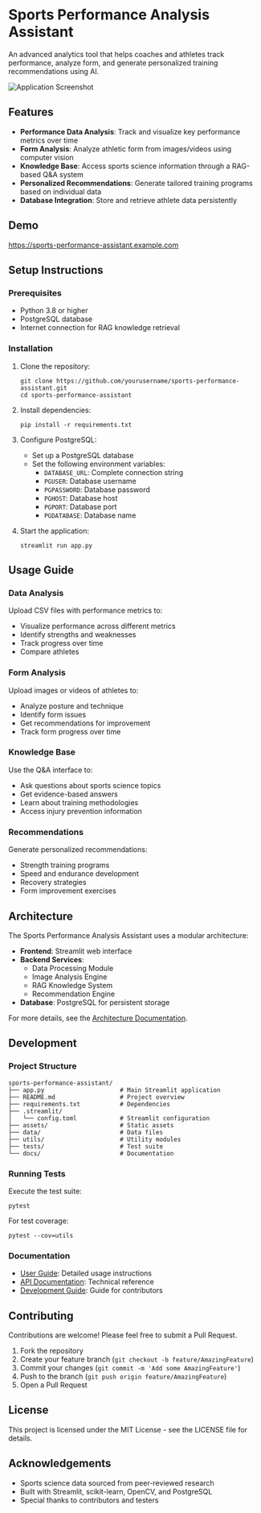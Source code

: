 # Sports Performance Analysis Assistant

An advanced analytics tool that helps coaches and athletes track performance, analyze form, and generate personalized training recommendations using AI.

![Application Screenshot](assets/app_screenshot.png)

## Features

- **Performance Data Analysis**: Track and visualize key performance metrics over time
- **Form Analysis**: Analyze athletic form from images/videos using computer vision
- **Knowledge Base**: Access sports science information through a RAG-based Q&A system
- **Personalized Recommendations**: Generate tailored training programs based on individual data
- **Database Integration**: Store and retrieve athlete data persistently

## Demo

https://sports-performance-assistant.example.com

## Setup Instructions

### Prerequisites

- Python 3.8 or higher
- PostgreSQL database
- Internet connection for RAG knowledge retrieval

### Installation

1. Clone the repository:
   ```
   git clone https://github.com/yourusername/sports-performance-assistant.git
   cd sports-performance-assistant
   ```

2. Install dependencies:
   ```
   pip install -r requirements.txt
   ```

3. Configure PostgreSQL:
   - Set up a PostgreSQL database
   - Set the following environment variables:
     - `DATABASE_URL`: Complete connection string
     - `PGUSER`: Database username
     - `PGPASSWORD`: Database password
     - `PGHOST`: Database host
     - `PGPORT`: Database port
     - `PGDATABASE`: Database name

4. Start the application:
   ```
   streamlit run app.py
   ```

## Usage Guide

### Data Analysis

Upload CSV files with performance metrics to:
- Visualize performance across different metrics
- Identify strengths and weaknesses
- Track progress over time
- Compare athletes

### Form Analysis

Upload images or videos of athletes to:
- Analyze posture and technique
- Identify form issues
- Get recommendations for improvement
- Track form progress over time

### Knowledge Base

Use the Q&A interface to:
- Ask questions about sports science topics
- Get evidence-based answers
- Learn about training methodologies
- Access injury prevention information

### Recommendations

Generate personalized recommendations:
- Strength training programs
- Speed and endurance development
- Recovery strategies
- Form improvement exercises

## Architecture

The Sports Performance Analysis Assistant uses a modular architecture:

- **Frontend**: Streamlit web interface
- **Backend Services**:
  - Data Processing Module
  - Image Analysis Engine
  - RAG Knowledge System
  - Recommendation Engine
- **Database**: PostgreSQL for persistent storage

For more details, see the [Architecture Documentation](docs/architecture.md).

## Development

### Project Structure

```
sports-performance-assistant/
├── app.py                     # Main Streamlit application
├── README.md                  # Project overview
├── requirements.txt           # Dependencies
├── .streamlit/
│   └── config.toml            # Streamlit configuration
├── assets/                    # Static assets
├── data/                      # Data files
├── utils/                     # Utility modules
├── tests/                     # Test suite
└── docs/                      # Documentation
```

### Running Tests

Execute the test suite:

```
pytest
```

For test coverage:

```
pytest --cov=utils
```

### Documentation

- [User Guide](docs/user_guide.md): Detailed usage instructions
- [API Documentation](docs/api_documentation.md): Technical reference
- [Development Guide](docs/development_guide.md): Guide for contributors

## Contributing

Contributions are welcome! Please feel free to submit a Pull Request.

1. Fork the repository
2. Create your feature branch (`git checkout -b feature/AmazingFeature`)
3. Commit your changes (`git commit -m 'Add some AmazingFeature'`)
4. Push to the branch (`git push origin feature/AmazingFeature`)
5. Open a Pull Request

## License

This project is licensed under the MIT License - see the LICENSE file for details.

## Acknowledgements

- Sports science data sourced from peer-reviewed research
- Built with Streamlit, scikit-learn, OpenCV, and PostgreSQL
- Special thanks to contributors and testers